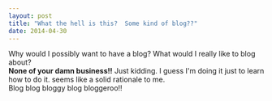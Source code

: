 ```yaml
---
layout: post
title: "What the hell is this?  Some kind of blog??"
date: 2014-04-30
---
```


Why would I possibly want to have a blog?  What would I really like to blog about?
<br>
<b>None of your damn business!!</b>  Just kidding.  I guess I'm doing it just to learn how to do it.  seems like a solid rationale to me.
<br>
Blog blog bloggy blog bloggeroo!!
